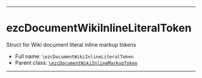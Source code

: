***

# ezcDocumentWikiInlineLiteralToken

Struct for Wiki document literal inline markup tokens

* Full name: `\ezcDocumentWikiInlineLiteralToken`
* Parent class: [`\ezcDocumentWikiInlineMarkupToken`](./ezcDocumentWikiInlineMarkupToken.md)

***


